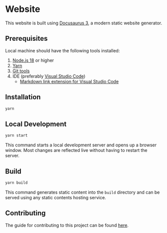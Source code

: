 # Website

This website is built using [Docusaurus 3](https://docusaurus.io/), a modern static website generator.

## Prerequisites

Local machine should have the following tools installed:

1. [Node.js 18](https://nodejs.org/en/download/package-manager) or higher
1. [Yarn](https://yarnpkg.com/getting-started/install)
1. [Git tools](https://git-scm.com/book/en/v2/Getting-Started-Installing-Git)
1. IDE (preferably [Visual Studio Code](https://code.visualstudio.com/download))
    - [Markdown link extension for Visual Studio Code](https://marketplace.visualstudio.com/items?itemName=DavidAnson.vscode-markdownlint)

## Installation

``` bash
yarn
```

## Local Development

``` bash
yarn start
```

This command starts a local development server and opens up a browser window. Most changes are reflected live without having
to restart the server.

## Build

``` bash
yarn build
```

This command generates static content into the `build` directory and can be served using any static contents hosting service.

## Contributing

The guide for contributing to this project can be found [here](https://help.invarion.com/contributing/).
